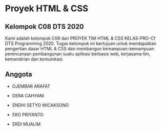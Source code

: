 # Proyek HTML & CSS

## Kelompok C08 DTS 2020
Kami adalah kelompok C08 dari PROYEK TIM HTML & CSS KELAS-PRO-Cf DTS Programming 2020. Tugas kelompok ini bertujuan untuk mendapatkan pengertian dasar HTML & CSS dan membangun kemampuan-kemampuan perencanaan pembangunan suatu aplikasi berbasis web, kerjasama tim, kemandirian dan komunikasi.


## Anggota

* DJEMBAR ARAFAT 

 
* DERA CAHYANI 

 
* ENDHI SETYO WICAKSONO 

* EKO PRIYANTO 

 
* ERDI MUALIM 

